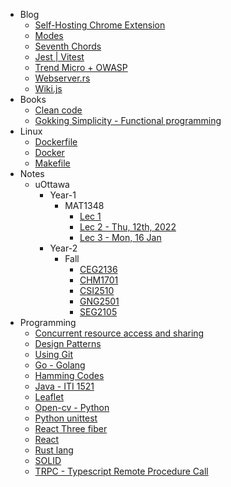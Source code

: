- Blog
	- [Self-Hosting Chrome Extension](md/Blog/chrome-extension-deployment.md)
	- [Modes](md/Blog/Modes.md)
	- [Seventh Chords](md/Blog/Sevenths.md)
	- [Jest | Vitest](md/Blog/Testing.md)
	- [Trend Micro + OWASP](md/Blog/Trend-micro.md)
	- [Webserver.rs](md/Blog/Webserver-rs.md)
	- [Wiki.js](md/Blog/wikijs.md)
- Books
	- [Clean code](md/Books/Clean-code.md)
	- [Gokking Simplicity - Functional programming](md/Books/Grokking-simplicity.md)
- Linux
	- [Dockerfile](md/Linux/Docker-file.md)
	- [Docker](md/Linux/Docker.md)
	- [Makefile](md/Linux/Makefile.md)
- Notes
	- uOttawa
		- Year-1
			- MAT1348
				- [Lec 1](md/Notes/uOttawa/Year-1/MAT1348/lec1.md)
				- [Lec 2 - Thu, 12th, 2022](md/Notes/uOttawa/Year-1/MAT1348/lec2.md)
				- [Lec 3 - Mon, 16 Jan](md/Notes/uOttawa/Year-1/MAT1348/lec3.md)
		- Year-2
			- Fall
				- [CEG2136](md/Notes/uOttawa/Year-2/Fall/CEG2136.md)
				- [CHM1701](md/Notes/uOttawa/Year-2/Fall/CHM1701.md)
				- [CSI2510](md/Notes/uOttawa/Year-2/Fall/CSI2510.md)
				- [GNG2501](md/Notes/uOttawa/Year-2/Fall/GNG2501.md)
				- [SEG2105](md/Notes/uOttawa/Year-2/Fall/SEG2105.md)
- Programming
	- [Concurrent resource access and sharing](md/Programming/Concurent-resource-access.md)
	- [Design Patterns](md/Programming/Design-Principles.md)
	- [Using Git](md/Programming/Git.md)
	- [Go - Golang](md/Programming/Go.md)
	- [Hamming Codes](md/Programming/Hamming-codes.md)
	- [Java - ITI 1521](md/Programming/Java.md)
	- [Leaflet](md/Programming/Leaflet.md)
	- [Open-cv - Python](md/Programming/Open-cv.md)
	- [Python unittest](md/Programming/Python-unittesting.md)
	- [React Three fiber](md/Programming/React-Three-Fiber.md)
	- [React](md/Programming/React.md)
	- [Rust lang](md/Programming/Rust.md)
	- [SOLID](md/Programming/SOLID.md)
	- [TRPC - Typescript Remote Procedure Call](md/Programming/TRPC.md)
